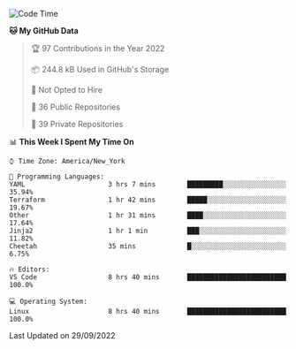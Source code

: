 <!--START_SECTION:waka-->
![Code Time](http://img.shields.io/badge/Code%20Time-104%20hrs%2033%20mins-blue)

**🐱 My GitHub Data** 

> 🏆 97 Contributions in the Year 2022
 > 
> 📦 244.8 kB Used in GitHub's Storage 
 > 
> 🚫 Not Opted to Hire
 > 
> 📜 36 Public Repositories 
 > 
> 🔑 39 Private Repositories  
 > 
📊 **This Week I Spent My Time On** 

```text
⌚︎ Time Zone: America/New_York

💬 Programming Languages: 
YAML                     3 hrs 7 mins        █████████░░░░░░░░░░░░░░░░   35.94% 
Terraform                1 hr 42 mins        █████░░░░░░░░░░░░░░░░░░░░   19.67% 
Other                    1 hr 31 mins        ████░░░░░░░░░░░░░░░░░░░░░   17.64% 
Jinja2                   1 hr 1 min          ███░░░░░░░░░░░░░░░░░░░░░░   11.82% 
Cheetah                  35 mins             █░░░░░░░░░░░░░░░░░░░░░░░░   6.75%

🔥 Editors: 
VS Code                  8 hrs 40 mins       █████████████████████████   100.0%

💻 Operating System: 
Linux                    8 hrs 40 mins       █████████████████████████   100.0%

```


 Last Updated on 29/09/2022
<!--END_SECTION:waka-->